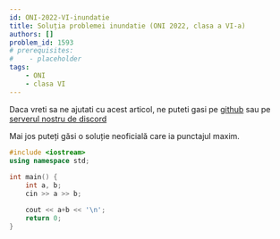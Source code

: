 ```yaml
---
id: ONI-2022-VI-inundatie
title: Soluția problemei inundatie (ONI 2022, clasa a VI-a)
authors: []
problem_id: 1593
# prerequisites:
#    - placeholder
tags:
    - ONI
    - clasa VI
---
```


Daca vreti sa ne ajutati cu acest articol, ne puteti gasi pe [github](https://github.com/roalgo-discord/arhiva-educationala) sau pe [serverul nostru de discord](https://discord.gg/vdDRSmg3fC)

Mai jos puteți găsi o soluție neoficială care ia punctajul maxim.

```cpp
#include <iostream>
using namespace std;
 
int main() {
    int a, b;
    cin >> a >> b;

    cout << a+b << '\n';
    return 0;
}
